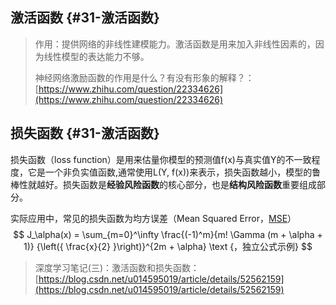 ## 激活函数 {#31-激活函数}

> 作用：提供网络的非线性建模能力。激活函数是用来加入非线性因素的，因为线性模型的表达能力不够。
>
> 神经网络激励函数的作用是什么？有没有形象的解释？：[https://www.zhihu.com/question/22334626](https://www.zhihu.com/question/22334626)

## 损失函数 {#31-激活函数}

损失函数（loss function）是用来估量你模型的预测值f\(x\)与真实值Y的不一致程度，它是一个非负实值函数,通常使用L\(Y, f\(x\)\)来表示，损失函数越小，模型的鲁棒性就越好。损失函数是**经验风险函数**的核心部分，也是**结构风险函数**重要组成部分。

实际应用中，常见的损失函数为均方误差（Mean Squared Error，[MSE](https://en.wikipedia.org/wiki/Mean_squared_error)）
$$ J_\alpha(x) = \sum_{m=0}^\infty \frac{(-1)^m}{m! \Gamma (m + \alpha + 1)} {\left({ \frac{x}{2} }\right)}^{2m + \alpha} \text {，独立公式示例} $$


> 深度学习笔记\(三\)：激活函数和损失函数：[https://blog.csdn.net/u014595019/article/details/52562159](https://blog.csdn.net/u014595019/article/details/52562159)



